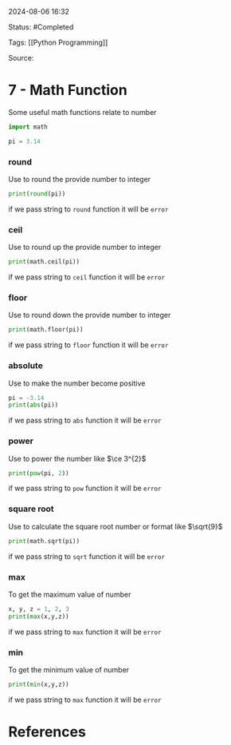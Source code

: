 2024-08-06 16:32

Status: #Completed 

Tags: [[Python Programming]]

Source:
# 7 - Math Function

Some useful math functions relate to number
``` python
import math

pi = 3.14
```

### round
Use to round the provide number to integer
``` python
print(round(pi))
```
if we pass string to `round` function it will be `error`

### ceil
Use to round up the provide number to integer
``` python
print(math.ceil(pi))
```
if we pass string to `ceil` function it will be `error`

### floor
Use to round down the provide number to integer
``` python
print(math.floor(pi))
```
if we pass string to `floor` function it will be `error`

### absolute 
Use to make the number become positive
``` python
pi = -3.14
print(abs(pi))
```
if we pass string to `abs` function it will be `error`

### power
Use to power the number like $\ce 3^{2}$ 
``` python
print(pow(pi, 2))
```
if we pass string to `pow` function it will be `error`

### square root
Use to calculate the square root number or format like $\sqrt{9}$
``` python
print(math.sqrt(pi))
```
if we pass string to `sqrt` function it will be `error`

### max
To get the maximum value of number
``` python
x, y, z = 1, 2, 3
print(max(x,y,z))
```
if we pass string to `max` function it will be `error`

### min
To get the minimum value of number
``` python
print(min(x,y,z))
```
if we pass string to `max` function it will be `error`




# References

